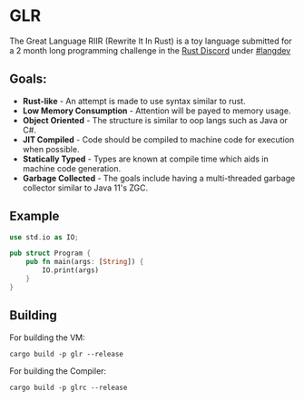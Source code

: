 # GLR
The Great Language RIIR (Rewrite It In Rust) is a toy language submitted
for a 2 month long programming challenge in the 
[Rust Discord](https://bit.ly/rust-community) under
[#langdev](https://discordapp.com/channels/273534239310479360/490356824420122645)

## Goals:

* **Rust-like** - An attempt is made to use syntax similar to rust.
* **Low Memory Consumption** - Attention will be payed to memory usage.
* **Object Oriented** - The structure is similar to oop langs such as Java or C#.
* **JIT Compiled** - Code should be compiled to machine code for execution when possible.
* **Statically Typed** - Types are known at compile time which aids in machine code generation.
* **Garbage Collected** - The goals include having a multi-threaded garbage collector similar to Java 11's ZGC.

## Example

```rust
use std.io as IO;

pub struct Program {
    pub fn main(args: [String]) {
        IO.print(args)
    }
}
```

## Building

For building the VM:
```
cargo build -p glr --release
```

For building the Compiler:
```
cargo build -p glrc --release
```